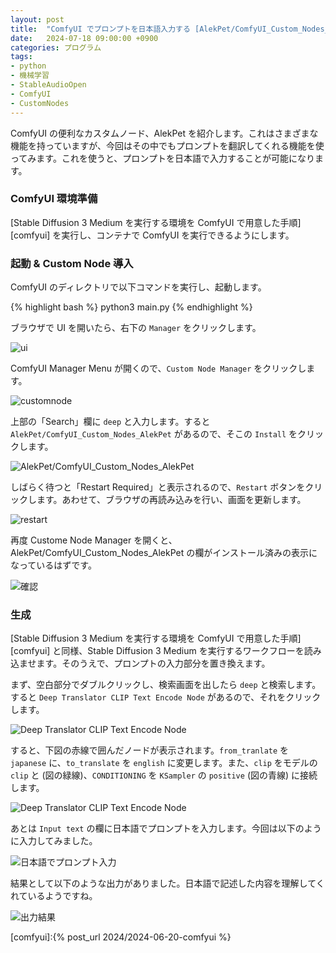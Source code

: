 ```yaml
---
layout: post
title:  "ComfyUI でプロンプトを日本語入力する [AlekPet/ComfyUI_Custom_Nodes_AlekPet]"
date:   2024-07-18 09:00:00 +0900
categories: プログラム
tags:
- python
- 機械学習
- StableAudioOpen
- ComfyUI
- CustomNodes
---
```

ComfyUI の便利なカスタムノード、AlekPet を紹介します。これはさまざまな機能を持っていますが、今回はその中でもプロンプトを翻訳してくれる機能を使ってみます。これを使うと、プロンプトを日本語で入力することが可能になります。

### ComfyUI 環境準備
[Stable Diffusion 3 Medium を実行する環境を ComfyUI で用意した手順][comfyui] を実行し、コンテナで ComfyUI を実行できるようにします。

### 起動 & Custom Node 導入
ComfyUI のディレクトリで以下コマンドを実行し、起動します。

{% highlight bash %}
python3 main.py
{% endhighlight %}

ブラウザで UI を開いたら、右下の `Manager` をクリックします。

![ui][img-1]

ComfyUI Manager Menu が開くので、`Custom Node Manager` をクリックします。

![customnode][img-2]

上部の「Search」欄に `deep` と入力します。すると `AlekPet/ComfyUI_Custom_Nodes_AlekPet` があるので、そこの `Install` をクリックします。

![AlekPet/ComfyUI_Custom_Nodes_AlekPet][img2]

しばらく待つと「Restart Required」と表示されるので、`Restart` ボタンをクリックします。あわせて、ブラウザの再読み込みを行い、画面を更新します。

![restart][img3]

再度 Custome Node Manager を開くと、AlekPet/ComfyUI_Custom_Nodes_AlekPet の欄がインストール済みの表示になっているはずです。

![確認][img4]

### 生成
[Stable Diffusion 3 Medium を実行する環境を ComfyUI で用意した手順][comfyui] と同様、Stable Diffusion 3 Medium を実行するワークフローを読み込ませます。そのうえで、プロンプトの入力部分を置き換えます。

まず、空白部分でダブルクリックし、検索画面を出したら `deep` と検索します。すると `Deep Translator CLIP Text Encode Node` があるので、それをクリックします。

![Deep Translator CLIP Text Encode Node][img5]

すると、下図の赤線で囲んだノードが表示されます。`from_tranlate` を `japanese` に、`to_translate` を `english` に変更します。また、`clip` をモデルの `clip` と (図の緑線)、`CONDITIONING` を `KSampler` の `positive` (図の青線) に接続します。

![Deep Translator CLIP Text Encode Node][img6]

あとは `Input text` の欄に日本語でプロンプトを入力します。今回は以下のように入力してみました。

![日本語でプロンプト入力][img7]

結果として以下のような出力がありました。日本語で記述した内容を理解してくれているようですね。

![出力結果][img8]


[comfyui]:{% post_url 2024/2024-06-20-comfyui %}

[img-1]:/assets/images/2024/06/ss-20240620-02.png
[img-2]:/assets/images/2024/07/ss-20240714-01.png
[img1]:/assets/images/2024/07/ss-20240718-01.png
[img2]:/assets/images/2024/07/ss-20240718-02.png
[img3]:/assets/images/2024/07/ss-20240718-03.png
[img4]:/assets/images/2024/07/ss-20240718-04.png
[img5]:/assets/images/2024/07/ss-20240718-05.png
[img6]:/assets/images/2024/07/ss-20240718-06.png
[img7]:/assets/images/2024/07/ss-20240718-07.png
[img8]:/assets/images/2024/07/ss-20240718-08.png

